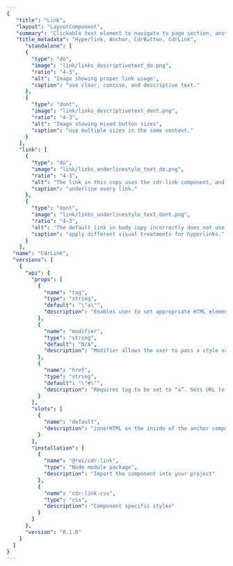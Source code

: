 ```yaml
---
{
   "title": "Link",
   "layout": "LayoutComponent",
   "summary": "Clickable text element to navigate to page section, another page or open an overlaid window such as modal dialog or popover.",
   "title_metadata": "Hyperlink, Anchor, CdrButton, CdrLink",
	  "standalone": [
      {
        "type": "do",
        "image": "link/links_descriptivetext_do.png",
        "ratio": "4-3",
        "alt": "Image showing proper link usage",
        "caption": "use clear, concise, and descriptive text."
      },
      {
        "type": "dont",
        "image": "link/links_descriptivetext_dont.png",
        "ratio": "4-3",
        "alt": "Image showing mixed button sizes",
        "caption": "use multiple sizes in the same context."
      }
    ],
    "link": [
      {
        "type": "do",
        "image": "link/links_underlinestyle_text_do.png",
        "ratio": "4-3",
        "alt": "The link in this copy uses the cdr-link component, and, so correctly uses an underline",
        "caption": "underline every link."
      },
      {
        "type": "dont",
        "image": "link/links_underlinestyle_text_dont.png",
        "ratio": "4-3",
        "alt": "The default link in body copy incorrectly does not use an underline",
        "caption": "apply different visual treatments for hyperlinks."
      }
    ],
  "name": "CdrLink",
  "versions": [
    {
      "api": {
        "props": [
          {
            "name": "tag",
            "type": "string",
            "default": "\"a\"",
            "description": "Enables user to set appropriate HTML element tag. {a, button}"
          },
          {
            "name": "modifier",
            "type": "string",
            "default": "N/A",
            "description": "Modifier allows the user to pass a style variant to this component  Possible values: standalone"
          },
          {
            "name": "href",
            "type": "string",
            "default": "\"#\"",
            "description": "Requires tag to be set to “a”. Sets URL to cdr-link href property"
          }
        ],
        "slots": [
          {
            "name": "default",
            "description": "innerHTML on the inside of the anchor component"
          }
        ],
        "installation": [
          {
            "name": "@rei/cdr-link",
            "type": "Node module package",
            "description": "Import the component into your project"
          },
          { 
            "name": "cdr-link.css", 
            "type": "css", 
            "description": "Component specific styles" 
          }
        ]
      },
      "version": "0.1.0"
    }
  ]
}
---
```


<cdr-doc-tabs>
<template slot="Overview">
<cdr-doc-table-of-contents-shell>

## Basic

Display within body copy for articles, hub cards, footer, or recommendations.

<cdr-doc-example-code-pair repository-href="https://github.com/rei/rei-cedar/tree/18.07.1/src/components/link" sandbox-href="https://codesandbox.io/s/jnv1rko1z9" >

```html
  <cdr-link href="https://www.rei.com/learn/expert-advice/ten-essentials.html">the Ten Essentials</cdr-link>
```

</cdr-doc-example-code-pair>

## Standalone

Display independently with a call to action. Examples are remove filters, find a store, or view related products.

<cdr-doc-example-code-pair repository-href="https://github.com/rei/rei-cedar/tree/18.07.1/src/components/link" sandbox-href="https://codesandbox.io/s/jnv1rko1z9">

```html
  <cdr-link href="https://www.rei.com" modifier="standalone">
    View all REI Co-op Backpacking Tents
  </cdr-link>
```

</cdr-doc-example-code-pair>

## Icon on left

Display icon on left of link message.

<cdr-doc-example-code-pair repository-href="https://github.com/rei/rei-cedar/tree/18.07.1/src/components/link" sandbox-href="https://codesandbox.io/s/jnv1rko1z9">

```html
  <div>
    <cdr-icon-sprite />
    <cdr-link tag="button">
      <!-- Using the sprite -->
      <cdr-icon
          use="#shipping"
          modifier="inherit-color"
          class="cdr-inline-left--sm"
      />
      This item ships for FREE!
    </cdr-link>
  </div>
```

</cdr-doc-example-code-pair>

## Icon on right

Display icon on right of link message.

<cdr-doc-example-code-pair repository-href="https://github.com/rei/rei-cedar/tree/18.07.1/src/components/link" sandbox-href="https://codesandbox.io/s/jnv1rko1z9">

```html
  <div>
    <cdr-icon-sprite />
      <cdr-link>
        Visit site
        <!-- Using the sprite -->
        <cdr-icon
            use="#external-link"
            modifier="inherit-color"
            class="cdr-inline-right--sm"/>
      </cdr-link>
  </div>
```

</cdr-doc-example-code-pair>
</cdr-doc-table-of-contents-shell>
</template>

<template slot="Design Guidelines">
<cdr-doc-table-of-contents-shell 
    :appended-nav-items="[
      {
        text: 'Related Components'
      },
      {
        text: 'buttons',
        href: '../button/'
      },
      {
        text: 'CTA Buttons'
      }
    ]">

  <cdr-doc-alert/>

## Use when

- Navigating to another page or a different portion of the same page

## Don’t use when

- Navigating a user from promotional or campaign content. Instead, use Call-to-action

## Foundations

- Link styles are adapted based on context, such as for links included in the Breadcrumb, Menus and Navigation

## Content

- If screen space for text is minimal:
  - Use link labels that are descriptive. Do not use “click here” or “start here”
  - Describe the link’s destination when clicked
  - Use descriptive hidden text to explain the link
  - For example, if the Learn more link is connected to a control for pick up in store, then the hidden or descriptive text would be “Learn more about pick up in store”

## Behavior

**Choosing a Button or Link**

- When making decisions about using this component styled as a link or a button, consider the following:

| **Links**                                                                                           | **Buttons**                                                                          |
| --------------------------------------------------------------------------------------------------- | ------------------------------------------------------------------------------------ |
| Answers the question, "Where can I go"                                                              | Answers the question, "What can I do"                                                |
| Search engine crawlers can follow anchors for links (`<a>`)                                         | Search engine crawlers **cannot** follow links that are submitted by input or button |
| Default keyboard behavior is triggered using the Enter key                                          | Default keyboard behavior is triggered using the Space or Enter key                  |
| **Cannot be disabled** like buttons but can be made inert with tabindex="-1" and aria-hidden="true" | Can be disabled with disabled attribute                                              |


- Apply the following use cases when deciding when to use links as anchors or buttons:

<do-dont :examples="$page.frontmatter.standalone" />

- Use underline text style for links in paragraphs.

<do-dont :examples="$page.frontmatter.link" />

## Accessibility

- To ensure that usage of this component complies with accessibility guidelines, do the following:
  - Don’t use the word “link” in your links. Screen readers tell users when they encounter a link
  - Don’t capitalize links. Some screen readers read capitalized text letter-by-letter. Instead, use sentence case
  - Keep link text concise.  Restrict link text length to a maximum of 100 characters
  - Restrict the number of text links on a page. Screen reader can read all the links on a page
  - When using images as links, the ALT attribute acts as the link text. Describe the image and tell the user what activating the link will do 
  - Ensure links can be accessed via the keyboard. Don’t manipulate the default tab index
  - Ensure assistive technology can find all links on a page by:
    - Using link labels that are descriptive. Do not use  “click here” or “start here”
    - Describing the link’s destination when clicked 
  - Use hidden text that can be read by screen readers, to the cdr-sr-only class tag for links add the following
    - For in-page anchor links, use a standard preceding phrase such as “In this page” or “This page contains the following content” 
    - For opening a window, always alert the user by adding text such as “(opens in new window)”
- This component has compliance with following WebAIM’s accessibility guidelines:
  - [WCAG SC 1.4.3: Contrast (Minimum)](https://www.w3.org/TR/WCAG20/#visual-audio-contrast-contrast): Cedar Design System text color uses a Level AA contrast ratio of 4.5:1 contrast between the text color and the background, only when using the text color pairings
- It is possible to define this component as a link or button using modifiers. Both types of modifiers can: 
  - Receive keyboard focus by default
  - Enable states: Focus, Hover, and Active

</cdr-doc-table-of-contents-shell>
</template>

<template slot="API">
<cdr-doc-table-of-contents-shell
    :appended-nav-items="[
      {
        text: 'Related Components'
      },
      {
        text: 'buttons',
        href: '../button/'
      },
      {
        text: 'CTA Buttons'
      }
    ]">

## Properties

<cdr-doc-api type="prop" />

## Slots

<cdr-doc-api type="slot" />

## Installation

Resources are available within the [cdr-link package](https://www.npmjs.com/package/@rei/cdr-link):

<cdr-doc-api type="installation" />

- Component: `@rei/cdr-link`
- Component styles: `cdr-link.css`

To incorporate the required assets for a component, use the following steps:

### #1. Install using NPM

Install the `cdr-link` package using `npm` in your terminal:

_Terminal_

```terminal
    npm i -s @rei/cdr-link
```

### #2. Import Dependencies

_main.js_

```javascript
// import your required css.
import "@rei/cdr-link/dist/cdr-link.css";

// If your link will display an icon ensure you also include the icon’s css file.
import "@rei/cdr-link/dist/cdr-icon.css";
```

### #3. Add component to a template

_local.vue_

```vue
<template>
...
    <cdr-link href="rei.com">Ten Essentials.</cdr-link>
...
</template>

<script>
import { CdrLink } from '@rei/cdr-link';
export default {
  ...
  components: {
     CdrLink  
  }
}
</script>
```

## Usage

By default, the component renders using an anchor element and requires an href attribute or tag to render a valid accessible link.

```vue
  <cdr-link href="http://rei.com">
    Visit REI
  </cdr-link>
```

Use the tag prop to render the link as a `<button>` element that presents a link appearance without an `href` attribute.

```vue
  <cdr-link tag="button">
    Show Details
  </cdr-link>
```

## Style Modifiers

To effect the visual presentation pass the following variants to the modifier attribute of the cdr-link component.

- **Standalone**: Include as an independent call to action to expand content, remove filters, or provide additional information.

## Accessibility

To ensure that usage of this component complies with accessibility guidelines, do the following:

- Always use a `<button>` element via the `tag` prop when there is no href attribute that can be applied to the link. Examples are:
  - Toggling a display to full screen
  - Opening a modal window
  - Triggering a popup menu
  - Playing media content
- Always use the default `<a>` element for a link when the link will navigate the user to the location specified by the href attribute
- Ensure links can be accessed via the keyboard. Don’t manipulate the default tab index
- Ensure assistive technology can find all links on a page by:
  - Using link labels that are descriptive. Do not use “click here” or “start here”
  - Describing the link’s destination when clicked
  - Always providing a href attribute. Empty href attributes are not considered true links

This component has compliance with following WebAIM’s accessibility guidelines:

- [WCAG SC 1.4.3: Contrast (Minimum)](https://www.w3.org/TR/WCAG20/#visual-audio-contrast-contrast): Cedar Design System text color uses a Level AA contrast ratio of 4.5:1 contrast between the text color and the background, only when using the text color pairings

</cdr-doc-table-of-contents-shell>
</template>

<template slot="History">

## 1.0.0

### What's new

**CdrLink** component:

- Displays as an inline or standalone variant
- Can render using an anchor or button element
- Includes a property to allow the cdr-icon fill color to inherit the link color value
- Support for a cdr-icon to display on left, on right, or, both. Git commit reference [9d404f4](https://github.com/rei/rei-cedar/commit/9d404f4)

</template>
</cdr-doc-tabs>
